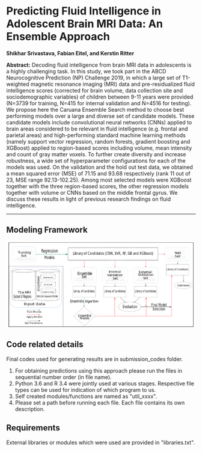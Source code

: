 
# Predicting Fluid Intelligence in Adolescent Brain MRI Data: An Ensemble Approach

**Shikhar Srivastava, Fabian Eitel, and Kerstin Ritter**

**Abstract:** Decoding fluid intelligence from brain MRI data in adolescents is a highly challenging task. In this study, we took part in the ABCD Neurocognitive Prediction (NP) Challenge 2019, in which a large set of T1-weighted magnetic resonance imaging (MRI) data  and pre-residualized fluid intelligence scores (corrected for brain volume, data collection site and sociodemographic variables) of children between 9-11 years were provided (N=3739 for training, N=415 for internal validation and N=4516 for testing). We propose here the Caruana Ensemble Search method to choose best performing models over a large and diverse set of candidate models. These candidate models include convolutional neural networks (CNNs) applied to brain areas considered to be relevant in fluid intelligence (e.g. frontal and parietal areas) and high-performing standard machine learning methods (namely support vector regression, random forests, gradient boosting and XGBoost) applied to region-based scores including volume, mean intensity and count of gray matter voxels. To further create diversity and increase robustness, a wide set of hyperparameter configurations for each of the models was used. On the validation and the hold out test data, we obtained a mean squared error (MSE) of 71.15 and 93.68 respectively (rank 11 out of 23, MSE range 92.13-102.25). Among most selected models were XGBoost together with the three region-based scores, the other regression models together with volume or CNNs based on the middle frontal gyrus. We discuss these results in light of previous research findings on fluid intelligence. 

---

## Modeling Framework

![Flowchart](FlowChart.png)


## Code related details
Final codes used for generating results are in submission_codes folder.

1. For obtaining predictions using this approach please run the files in sequential number order (in file name).
2. Python 3.6 and R 3.4 were jointly used at various stages. Respective file types can be used for indication of which program to us.
3. Self created modules/functions are named as "util_xxxx".
4. Please set a path before running each file. Each file contains its own description.

## Requirements

External libraries or modules which were used are provided in "libraries.txt". 

